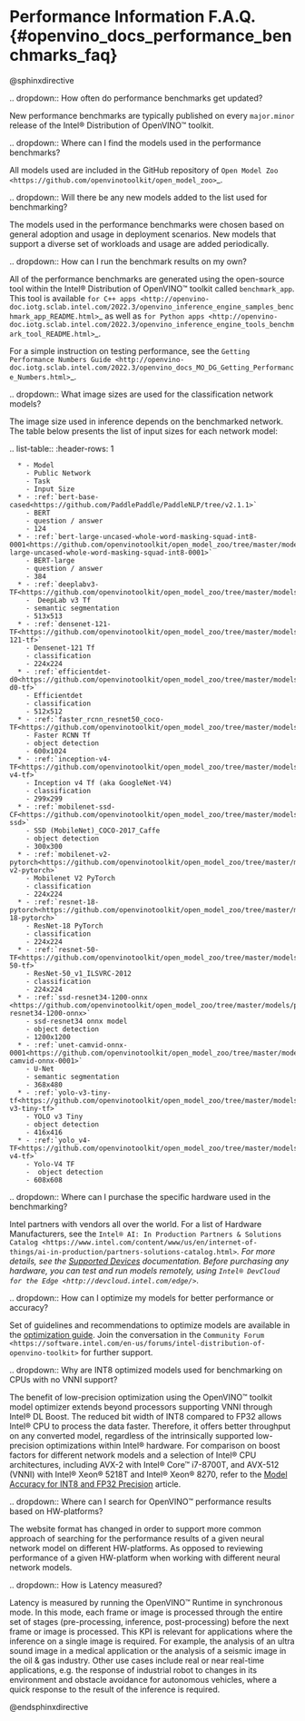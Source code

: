 # Performance Information F.A.Q. {#openvino_docs_performance_benchmarks_faq}


@sphinxdirective

.. dropdown:: How often do performance benchmarks get updated?

   New performance benchmarks are typically published on every
   `major.minor` release of the Intel® Distribution of OpenVINO™ toolkit.

.. dropdown:: Where can I find the models used in the performance benchmarks?

   All models used are included in the GitHub repository of `Open Model Zoo <https://github.com/openvinotoolkit/open_model_zoo>`_.

.. dropdown:: Will there be any new models added to the list used for benchmarking?

   The models used in the performance benchmarks were chosen based
   on general adoption and usage in deployment scenarios. New models that
   support a diverse set of workloads and usage are added periodically.

.. dropdown:: How can I run the benchmark results on my own?

   All of the performance benchmarks are generated using the
   open-source tool within the Intel® Distribution of OpenVINO™ toolkit
   called `benchmark_app`. This tool is available 
   `for C++ apps <http://openvino-doc.iotg.sclab.intel.com/2022.3/openvino_inference_engine_samples_benchmark_app_README.html>`_ 
   as well as 
   `for Python apps <http://openvino-doc.iotg.sclab.intel.com/2022.3/openvino_inference_engine_tools_benchmark_tool_README.html>`_.

   For a simple instruction on testing performance, see the `Getting Performance Numbers Guide <http://openvino-doc.iotg.sclab.intel.com/2022.3/openvino_docs_MO_DG_Getting_Performance_Numbers.html>`_.

.. dropdown:: What image sizes are used for the classification network models?

   The image size used in inference depends on the benchmarked
   network. The table below presents the list of input sizes for each
   network model:

   .. list-table::
      :header-rows: 1

      * - Model
        - Public Network
        - Task
        - Input Size
      * - :ref:`bert-base-cased<https://github.com/PaddlePaddle/PaddleNLP/tree/v2.1.1>`
        - BERT
        - question / answer
        - 124
      * - :ref:`bert-large-uncased-whole-word-masking-squad-int8-0001<https://github.com/openvinotoolkit/open_model_zoo/tree/master/models/intel/bert-large-uncased-whole-word-masking-squad-int8-0001>`
        - BERT-large
        - question / answer
        - 384
      * - :ref:`deeplabv3-TF<https://github.com/openvinotoolkit/open_model_zoo/tree/master/models/public/deeplabv3>`
        -  DeepLab v3 Tf
        - semantic segmentation
        - 513x513
      * - :ref:`densenet-121-TF<https://github.com/openvinotoolkit/open_model_zoo/tree/master/models/public/densenet-121-tf>`
        - Densenet-121 Tf
        - classification
        - 224x224
      * - :ref:`efficientdet-d0<https://github.com/openvinotoolkit/open_model_zoo/tree/master/models/public/efficientdet-d0-tf>`
        - Efficientdet
        - classification
        - 512x512
      * - :ref:`faster_rcnn_resnet50_coco-TF<https://github.com/openvinotoolkit/open_model_zoo/tree/master/models/public/faster_rcnn_resnet50_coco>`
        - Faster RCNN Tf
        - object detection
        - 600x1024
      * - :ref:`inception-v4-TF<https://github.com/openvinotoolkit/open_model_zoo/tree/master/models/public/googlenet-v4-tf>`
        - Inception v4 Tf (aka GoogleNet-V4)
        - classification
        - 299x299
      * - :ref:`mobilenet-ssd-CF<https://github.com/openvinotoolkit/open_model_zoo/tree/master/models/public/mobilenet-ssd>`
        - SSD (MobileNet)_COCO-2017_Caffe
        - object detection
        - 300x300
      * - :ref:`mobilenet-v2-pytorch<https://github.com/openvinotoolkit/open_model_zoo/tree/master/models/public/mobilenet-v2-pytorch>`
        - Mobilenet V2 PyTorch
        - classification
        - 224x224
      * - :ref:`resnet-18-pytorch<https://github.com/openvinotoolkit/open_model_zoo/tree/master/models/public/resnet-18-pytorch>`
        - ResNet-18 PyTorch
        - classification
        - 224x224
      * - :ref:`resnet-50-TF<https://github.com/openvinotoolkit/open_model_zoo/tree/master/models/public/resnet-50-tf>`
        - ResNet-50_v1_ILSVRC-2012
        - classification
        - 224x224
      * - :ref:`ssd-resnet34-1200-onnx <https://github.com/openvinotoolkit/open_model_zoo/tree/master/models/public/ssd-resnet34-1200-onnx>`
        - ssd-resnet34 onnx model
        - object detection
        - 1200x1200      
      * - :ref:`unet-camvid-onnx-0001<https://github.com/openvinotoolkit/open_model_zoo/tree/master/models/intel/unet-camvid-onnx-0001>`
        - U-Net
        - semantic segmentation
        - 368x480     
      * - :ref:`yolo-v3-tiny-tf<https://github.com/openvinotoolkit/open_model_zoo/tree/master/models/public/yolo-v3-tiny-tf>`
        - YOLO v3 Tiny
        - object detection
        - 416x416      
      * - :ref:`yolo_v4-TF<https://github.com/openvinotoolkit/open_model_zoo/tree/master/models/public/yolo-v4-tf>`
        - Yolo-V4 TF
        -  object detection
        - 608x608


.. dropdown:: Where can I purchase the specific hardware used in the benchmarking?

   Intel partners with vendors all over the world. For a list of Hardware Manufacturers, see the 
   `Intel® AI: In Production Partners & Solutions Catalog <https://www.intel.com/content/www/us/en/internet-of-things/ai-in-production/partners-solutions-catalog.html>`_. 
   For more details, see the [Supported Devices](../OV_Runtime_UG/supported_plugins/Supported_Devices.md)
   documentation. Before purchasing any hardware, you can test and run
   models remotely, using `Intel® DevCloud for the Edge <http://devcloud.intel.com/edge/>`_.

.. dropdown:: How can I optimize my models for better performance or accuracy?

   Set of guidelines and recommendations to optimize models are available in the 
   [optimization guide](../optimization_guide/dldt_optimization_guide.md).
   Join the conversation in the `Community Forum <https://software.intel.com/en-us/forums/intel-distribution-of-openvino-toolkit>` 
   for further support.

.. dropdown:: Why are INT8 optimized models used for benchmarking on CPUs with no VNNI support?

   The benefit of low-precision optimization using the OpenVINO™
   toolkit model optimizer extends beyond processors supporting VNNI
   through Intel® DL Boost. The reduced bit width of INT8 compared to FP32
   allows Intel® CPU to process the data faster. Therefore, it offers
   better throughput on any converted model, regardless of the
   intrinsically supported low-precision optimizations within Intel®
   hardware. For comparison on boost factors for different network models
   and a selection of Intel® CPU architectures, including AVX-2 with Intel®
   Core™ i7-8700T, and AVX-512 (VNNI) with Intel® Xeon® 5218T and Intel®
   Xeon® 8270, refer to the [Model Accuracy for INT8 and FP32 Precision](performance_int8_vs_fp32.md) article.

.. dropdown:: Where can I search for OpenVINO™ performance results based on HW-platforms?

   The website format has changed in order to support more common
   approach of searching for the performance results of a given neural
   network model on different HW-platforms. As opposed to reviewing
   performance of a given HW-platform when working with different neural
   network models.

.. dropdown:: How is Latency measured?

   Latency is measured by running the OpenVINO™ Runtime in
   synchronous mode. In this mode, each frame or image is processed through
   the entire set of stages (pre-processing, inference, post-processing)
   before the next frame or image is processed. This KPI is relevant for
   applications where the inference on a single image is required. For
   example, the analysis of an ultra sound image in a medical application
   or the analysis of a seismic image in the oil & gas industry. Other use
   cases include real or near real-time applications, e.g. the response of
   industrial robot to changes in its environment and obstacle avoidance
   for autonomous vehicles, where a quick response to the result of the
   inference is required.


@endsphinxdirective